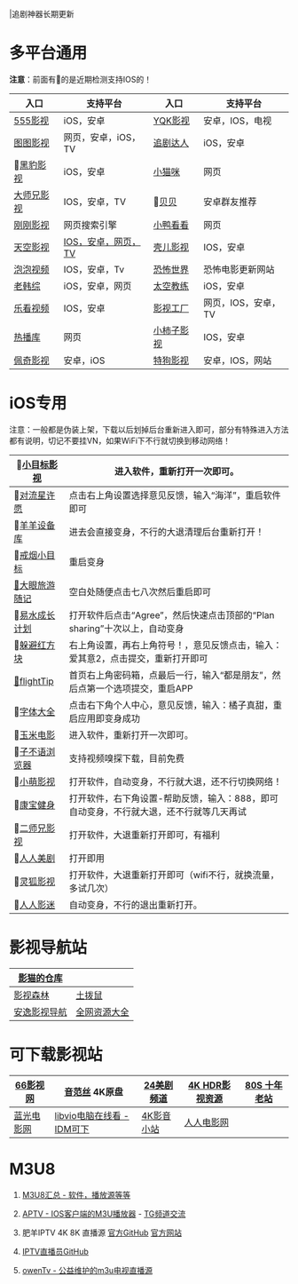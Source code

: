 |追剧神器长期更新

# 多平台通用

**注意**：前面有🍎的是近期检测支持IOS的！

|**入口**|**支持平台**|**入口**|**支持平台**|
|-|-|-|-|
|[555影视](https://555kan.net/)|iOS，安卓|[YQK影视](https://yqk10.app/)|安卓，IOS，电视|
|[图图影视](https://tt58.tv/)|网页，安卓，iOS，TV|[追剧达人](https://zjdr.cf/)|iOS，安卓|
|🍎[黑豹影视](http://heib.cc/)|iOS，安卓|[小猫咪](https://xmaomi.top/)|网页|
|[大师兄影视](https://dsxys.pro/app/)|IOS，安卓，TV|🤖[贝贝](https://aming.lanzouf.com/iVrKe0ug0e6h)|安卓群友推荐|
|[刚刚影视](https://yingyingtv.cn)|网页搜索引擎|[小鸭看看](https://xiaoyakankan.com/)|网页|
|[天空影视](http://www.tkznp1.com/)|[IOS，安卓，网页，TV](https://tkznp9.com/)|[壳儿影视](https://keer.app/)|IOS，安卓|
|[泡泡视频](https://www.ppsp.pro)|IOS，安卓，Tv|[恐怖世界](https://www.840f.com/)| 恐怖电影更新网站 |
|[老韩综](http://app.hanjulao.com/)|iOS，安卓，网页|[太空教练](https://www.tkapp.vip)|iOS，安卓|
|[乐看视频](https://lekan.app/)|IOS，安卓|[影视工厂](https://www.ysgcapp.com/)|网页，IOS，安卓，TV|
|[热播库](https://www.reboku.com/)|网页|[小柿子影视](https://xszys.com/)|IOS，安卓|
|[佩奇影视](http://peiqi.tv/)|安卓，iOS|[特狗影视](https://www.tegouys.com/app/)|安卓，IOS，网站|

# iOS专用

注意：一般都是伪装上架，下载以后划掉后台重新进入即可，部分有特殊进入方法都有说明，切记不要挂VN，如果WiFi下不行就切换到移动网络！

| 🍎[小目标影视](https://apps.apple.com/cn/app/1669178960)     | 进入软件，重新打开一次即可。                                 |
| ----------------------------------------------------------- | ------------------------------------------------------------ |
| 🍎[对流星许愿](https://apps.apple.com/cn/app/id6451105249)   | 点击右上角设置选择意见反馈，输入“海洋”，重启软件即可         |
| 🍎[羊羊设备库](https://apps.apple.com/cn/app/id1622952105)   | 进去会直接变身，不行的大退清理后台重新打开！                 |
| 🍎[戒烟小目标](https://apps.apple.com/cn/app/id6446343423)   | 重启变身                                                     |
| [🍎大眼旅游随记](https:/apps.apple.com/cn/app/id6450161982)  | 空白处随便点击七八次然后重启即可                             |
| 🍎[易水成长计划](https://apps.apple.com/cn/app/id6450494267) | 打开软件后点击“Agree”，然后快速点击顶部的“Plan sharing”十次以上，自动变身 |
| 🍎[躲避红方块](https://apps.apple.com/app/id6458190633)      | 右上角设置，再右上角符号！，意见反馈点击，输入：爱其意2，点击提交，重新打开即可 |
| [🍎flightTip](https://apps.apple.com/cn/app/id6444903359)    | 首页右上角密码箱，点最后一行，输入“都是朋友”，然后点第一个选项提交，重启APP |
| 🍎[字体大全](https://apps.apple.com/app/id1636266226)        | 点击右下角个人中心，意见反馈，输入：橘子真甜，重启应用即变身成功 |
| 🍎[玉米电影](https://apps.apple.com/cn/app/id1644264230)     | 进入软件，重新打开一次即可。                                 |
| 🍎[子不语浏览器](https://apps.apple.com/cn/app/id6448232078) | 支持视频嗅探下载，目前免费                                   |
| 🍎[小萌影视](https://apps.apple.com/cn/app/id6447549798)     | 打开软件，自动变身，不行就大退，还不行切换网络！             |
| 🍎[康宝健身](https://apps.apple.com/cn/app/id6449744113)     | 打开软件，右下角设置-帮助反馈，输入：888，即可自动变身，不行就大退，还不行就等几天再试 |
| 🍎[二师兄影视](https://apps.apple.com/app/id1632377710)      | 打开软件，大退重新打开即可，有福利                           |
| 🍎[人人美剧](https://apps.apple.com/cn/app/id1519019397)     | 打开即用                                                     |
| 🍎[灵狐影视](https://apps.apple.com/tw/app/id6447390435)     | 打开软件，大退重新打开即可（wifi不行，就换流量，多试几次）   |
| 🍎[人人影迷](https://apps.apple.com/cn/app/id1615731935)     | 自动变身，不行的退出重新打开。                               |

# 影视导航站

|[影猫的仓库](https://ymck.me/)||
|-|-|
|[影视森林](https://www.549.tv/)|[土拨鼠](https://www.tbsdy.com/)|
|[安逸影视导航](https://anee.cc/)|[全网资源大全](https://yl158.wss.cc/article/detail/a0eenyliikj)|

# 可下载影视站

|[66影视网](https://www.66yingshi.com/)|[音范丝](https://www.yinfans.me/) 4K原盘|[24美剧频道](https://24pindao.tv/)|[4K HDR影视资源](https://www.4khdr.cn/)|[80S 十年老站](https://y80s.tv/movie/search/)|
|-|-|-|-|-|
|[蓝光电影网](http://www.languangdy.com/)|[libvio电脑在线看 - IDM可下](https://www.libvio.me/)|[4K影音小站](https://4kysxz.top/)|[人人电影网](https://www.rrdynb.com/index.html)||

# M3U8

1. [M3U8汇总 - 软件，播放源等等](https://github.com/imDazui/Tvlist-awesome-m3u-m3u8)

2. [APTV - IOS客户端的M3U播放器](https://apps.apple.com/cn/app/aptv/id1630403500) - [TG频道交流](https://t.me/AptvPlayer)

3. 肥羊IPTV 4K 8K 直播源 [官方GitHub](https://github.com/youshandefeiyang/IPTV) [官方网站](https://zb.v1.mk/)

4. [IPTV直播员GitHub](https://github.com/fanmingming/live)

5. [owenTv - 公益维护的m3u电视直播源](https://owen2000wy.github.io/)

